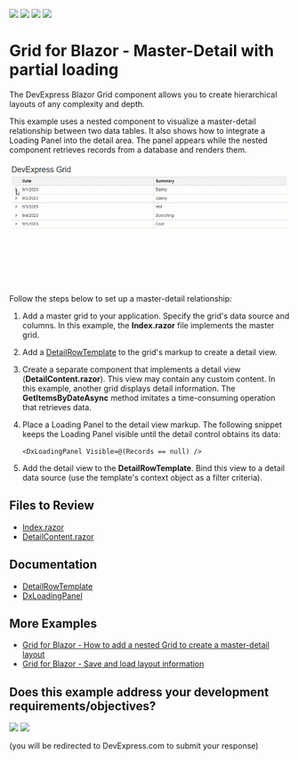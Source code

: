<!-- default badges list -->
![](https://img.shields.io/endpoint?url=https://codecentral.devexpress.com/api/v1/VersionRange/685470368/23.1.5%2B)
[![](https://img.shields.io/badge/Open_in_DevExpress_Support_Center-FF7200?style=flat-square&logo=DevExpress&logoColor=white)](https://supportcenter.devexpress.com/ticket/details/T1187305)
[![](https://img.shields.io/badge/📖_How_to_use_DevExpress_Examples-e9f6fc?style=flat-square)](https://docs.devexpress.com/GeneralInformation/403183)
[![](https://img.shields.io/badge/💬_Leave_Feedback-feecdd?style=flat-square)](#does-this-example-address-your-development-requirementsobjectives)
<!-- default badges end -->
# Grid for Blazor - Master-Detail with partial loading

The DevExpress Blazor Grid component allows you to create hierarchical layouts of any complexity and depth. 

This example uses a nested component to visualize a master-detail relationship between two data tables. It also shows how to integrate a Loading Panel into the detail area. The panel appears while the nested component retrieves records from a database and renders them.

![Blazor Grid - Loading Panel Integration](blazor-grid-master-detail-loading.gif)

Follow the steps below to set up a master-detail relationship:

1. Add a master grid to your application. Specify the grid's data source and columns. In this example, the **Index.razor** file implements the master grid.
2. Add a [DetailRowTemplate](https://docs.devexpress.com/Blazor/DevExpress.Blazor.DxGrid.DetailRowTemplate) to the grid's markup to create a detail view.
3. Create a separate component that implements a detail view (**DetailContent.razor**). This view may contain any custom content. In this example, another grid displays detail information. The **GetItemsByDateAsync** method imitates a time-consuming operation that retrieves data.
4. Place a Loading Panel to the detail view markup. The following snippet keeps the Loading Panel visible until the detail control obtains its data:

    ```Razor
    <DxLoadingPanel Visible=@(Records == null) />
    ```
    
5. Add the detail view to the **DetailRowTemplate**. Bind this view to a detail data source (use the template's context object as a filter criteria).

## Files to Review

- [Index.razor](./CS/GridPartialLoading/Pages/Index.razor)
- [DetailContent.razor](./CS/GridPartialLoading/Pages/DetailContent.razor)

## Documentation

- [DetailRowTemplate](https://docs.devexpress.com/Blazor/DevExpress.Blazor.DxGrid.DetailRowTemplate)
- [DxLoadingPanel](https://docs.devexpress.com/Blazor/DevExpress.Blazor.DxLoadingPanel)

## More Examples

- [Grid for Blazor - How to add a nested Grid to create a master-detail layout](https://github.com/DevExpress-Examples/blazor-dxgrid-master-detail-grid)
- [Grid for Blazor - Save and load layout information](https://github.com/DevExpress-Examples/blazor-DxGrid-save-restore-layout)
<!-- feedback -->
## Does this example address your development requirements/objectives?

[<img src="https://www.devexpress.com/support/examples/i/yes-button.svg"/>](https://www.devexpress.com/support/examples/survey.xml?utm_source=github&utm_campaign=blazor-grid-master-detail-partial-loading&~~~was_helpful=yes) [<img src="https://www.devexpress.com/support/examples/i/no-button.svg"/>](https://www.devexpress.com/support/examples/survey.xml?utm_source=github&utm_campaign=blazor-grid-master-detail-partial-loading&~~~was_helpful=no)

(you will be redirected to DevExpress.com to submit your response)
<!-- feedback end -->

